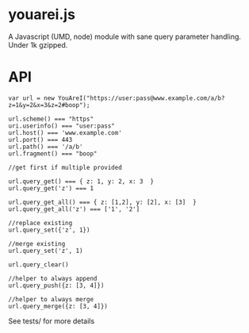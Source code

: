 youarei.js
==========

A Javascript (UMD, node) module with sane query parameter handling. Under 1k gzipped.

API
===

```
var url = new YouAreI("https://user:pass@www.example.com/a/b?z=1&y=2&x=3&z=2#boop");

url.scheme() === "https"
uri.userinfo() === "user:pass"
url.host() === 'www.example.com'
url.port() === 443
url.path() === '/a/b'
url.fragment() === "boop"

//get first if multiple provided

url.query_get() === { z: 1, y: 2, x: 3  }
url.query_get('z') === 1

url.query_get_all() === { z: [1,2], y: [2], x: [3]  }
url.query_get_all('z') === ['1', '2']

//replace existing
url.query_set({'z', 1})

//merge existing
url.query_set('z', 1)

url.query_clear()

//helper to always append
url.query_push({z: [3, 4]})

//helper to always merge
url.query_merge({z: [3, 4]})

```

See tests/ for more details
